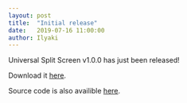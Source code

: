 ```yaml
---
layout: post
title:  "Initial release"
date:   2019-07-16 11:00:00
author: Ilyaki
---
```

Universal Split Screen v1.0.0 has just been released!

Download it [here](https://github.com/UniversalSplitScreen/UniversalSplitScreen/releases).

Source code is also availible [here](https://github.com/UniversalSplitScreen/UniversalSplitScreen).
